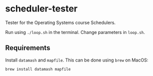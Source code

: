 # scheduler-tester
Tester for the Operating Systems course Schedulers. 

Run using `./loop.sh` in the terminal. Change parameters in `loop.sh`.

## Requirements
Install `datamash` and `mapfile`. This can be done using `brew` on MacOS:

```
brew install datamash mapfile
```
